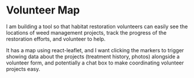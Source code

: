 # Volunteer Map

I am building a tool so that habitat restoration volunteers can easily see the locations of weed management projects, track the progress of the restoration efforts, and volunteer to help. 

It has a map using react-leaflet, and I want clicking the markers to trigger showing data about the projects (treatment history, photos) alongside a volunteer form, and potentially a chat box to make coordinating volunteer projects easy. 
